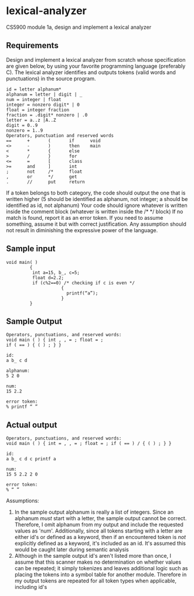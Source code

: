 # lexical-analyzer
CS5900 module 1a, design and implement a lexical analyzer

## Requirements
Design and implement a lexical analyzer from scratch whose specification are given below, by
using your favorite programming language (preferably C). The lexical analyzer identifies and
outputs tokens (valid words and punctuations) in the source program.

```
id = letter alphanum*
alphanum = letter | digit | _
num = integer | float
integer = nonzero digit* | 0
float = integer fraction
fraction = .digit* nonzero | .0
letter = a..z |A..Z
digit = 0..9
nonzero = 1..9
Operators, punctuation and reserved words
==      +       (       if      void
<>      -       )       then    main
<       *       {       else
>       /       }       for
<=      =       [       class
>=      and     ]       int
;       not     /*      float
,       or      */      get
.       //      put     return
```

If a token belongs to both category, the code should output the one that is written higher (5
should be identified as alphanum, not integer; a should be identified as id, not alphanum)
Your code should ignore whatever is written inside the comment block (whatever is written
inside the /* */ block)
If no match is found, report it as an error token.
If you need to assume something, assume it but with correct justification. Any assumption
should not result in diminishing the expressive power of the language.

## Sample input
```
void main( )
         {
          int a=15, b_, c=5;
          float d=2.2;
          if (c%2==0) /* checking if c is even */
                     {
                       printf(“a”);
                     }
         }
```

## Sample Output
```
Operators, punctuations, and reserved words:
void main ( ) { int , , = ; float = ;
if ( == ) { ( ) ; } }

id:
a b_ c d

alphanum:
5 2 0

num:
15 2.2

error token:
% printf “ ”
```

## Actual output
```
Operators, punctuations, and reserved words:
void main ( ) { int = , , = ; float = ; if ( == ) / { ( ) ; } } 

id:
a b_ c d c printf a 

num:
15 5 2.2 2 0 

error token:
% “ ”
```

Assumptions:
1) In the sample output alphanum is really a list of integers. Since an alphanum *must* start with a letter, the sample output cannot be correct. Therefore, I omit alphanum from my output and include the requested values as 'num'. Additionally, since all tokens starting with a letter are either id's or defined as a keyword, then if an encountered token is *not* explicitly defined as a keyword, it's included as an id. It's assumed this would be caught later during semantic analysis
2) Although in the sample output id's aren't listed more than once, I assume that this scanner makes no determination on whether values can be repeated; it simply tokenizes and leaves additional logic such as placing the tokens into a symbol table for another module. Therefore in my output tokens are repeated for all token types when applicable, including id's
